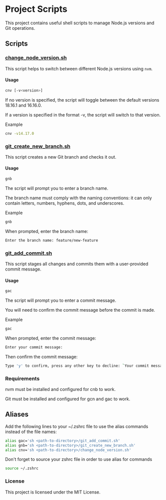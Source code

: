 # Project Scripts

This project contains useful shell scripts to manage Node.js versions and Git operations.

## Scripts

### [change_node_version.sh](#file:change_node_version.sh-context)

This script helps to switch between different Node.js versions using `nvm`.

#### Usage

```bash
cnv [-v<version>]
```

If no version is specified, the script will toggle between the default versions 18.16.1 and 16.16.0.

If a version is specified in the format -v<version>, the script will switch to that version.

Example
```bash
cnv -v14.17.0
```

### [git_create_new_branch.sh](#file:git_create_new_branch.sh-context)

This script creates a new Git branch and checks it out.

#### Usage

```bash
gnb
```

The script will prompt you to enter a branch name.

The branch name must comply with the naming conventions: it can only contain letters, numbers, hyphens, dots, and underscores.

Example

```bash
gnb
```

When prompted, enter the branch name:

```bash
Enter the branch name: feature/new-feature
```

### [git_add_commit.sh](#file:git_add_commit.sh-context)

This script stages all changes and commits them with a user-provided commit message.

#### Usage
```bash
gac
```
The script will prompt you to enter a commit message.

You will need to confirm the commit message before the commit is made.

Example

```bash
gac
```

When prompted, enter the commit message:
```bash
Enter your commit message:
```
Then confirm the commit message:
```bash
Type 'y' to confirm, press any other key to decline: `Your commit message`
```

### Requirements

nvm must be installed and configured for cnb to work.

Git must be installed and configured for gcn and gac to work.

## Aliases

Add the following lines to your ~/.zshrc file to use the alias commands instead of the file names:

```bash
alias gac='sh <path-to-directory>/git_add_commit.sh'
alias gnb='sh <path-to-directory>/git_create_new_branch.sh'
alias cnv='sh <path-to-directory>/change_node_version.sh'
```

Don't forget to source your zshrc file in order to use alias for commands 

```bash
source ~/.zshrc
```

### License

This project is licensed under the MIT License.

